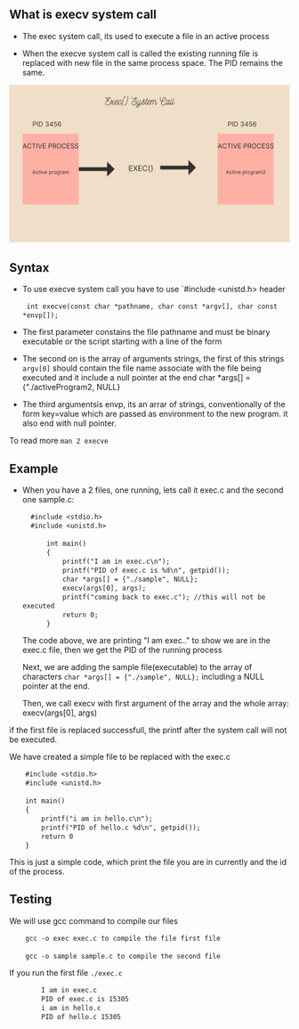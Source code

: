 ## What is execv system call

- The exec system call, its used to execute a file in an active process

- When the execve system call is called the existing running file is replaced with new file in the same process space.
The PID remains the same.

![exec system call process](https://github.com/kihuni/Shell-program/blob/main/execve/Exec()%20System%20Call.png)

## Syntax
 
 - To use execve system call you have to use `#include <unistd.h> header 

        int execve(const char *pathname, char const *argv[], char const *envp[]);

- The first parameter constains the file pathname and must be binary executable or the script starting with a line of the form

- The second on is the array of arguments strings, the first of this strings `argv[0]` should contain the file name associate with the file being executed and it include a null pointer at the end
        char *args[] = {"./activeProgram2, NULL}

- The third argumentsis envp, its an arrar of strings, conventionally of the form key=value which are passed as environment to the new program. it also end with null pointer.

To read more `man 2 execve`

## Example

- When you have a 2 files, one running, lets call it exec.c and the second one sample.c:

        #include <stdio.h>
        #include <unistd.h>

            int main()
            {
                printf("I am in exec.c\n");
                printf("PID of exec.c is %d\n", getpid());
                char *args[] = {"./sample", NULL};
                execv(args[0], args);
                printf("coming back to exec.c"); //this will not be executed
                return 0;
            }

  The code above, we are printing "I am exec.." to show we are in the exec.c file, then we get the PID of the running process

  Next, we are adding the sample file(executable) to the array of characters `char *args[] = {"./sample", NULL};` including a NULL pointer at the end.

  Then, we call execv with first argument of the array and the whole array:
        execv(args[0], args)

if the first file is replaced successfull, the printf after the system call will not be executed.

We have created a simple file to be replaced with the exec.c 

        #include <stdio.h>
        #include <unistd.h>

        int main()
        {
            printf("i am in hello.c\n");
            printf("PID of hello.c %d\n", getpid());
            return 0
        }
This is just a simple code, which print the file you are in currently and the id of the process.

## Testing

We will use gcc command to compile our files

        gcc -o exec exec.c to compile the file first file

        gcc -o sample sample.c to compile the second file

If you run the first file `./exec.c` 

            I am in exec.c
            PID of exec.c is 15305
            i am in hello.c
            PID of hello.c 15305
